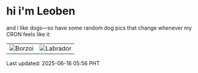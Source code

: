 # hi i'm Leoben

and i like dogs—so have some random dog pics that change whenever my CRON feels like it

|  |  |
|--------|----------|
| ![Borzoi](https://random-dog-vercel.vercel.app/api/random-borzoi?v=1750024581) | ![Labrador](https://random-dog-vercel.vercel.app/api/random-labrador?v=1750024581) |

Last updated: 2025-06-16 05:56 PHT
